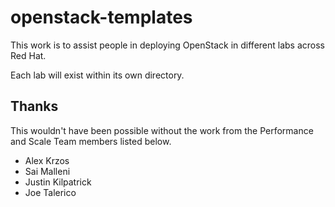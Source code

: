 # openstack-templates

This work is to assist people in deploying OpenStack in different labs across Red Hat.

Each lab will exist within its own directory.

## Thanks

This wouldn't have been possible without the work from the Performance and Scale Team members listed below.

- Alex Krzos
- Sai Malleni
- Justin Kilpatrick
- Joe Talerico
